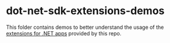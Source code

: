 ﻿# dot-net-sdk-extensions-demos

This folder contains demos to better understand the usage of the [extensions for .NET apps](/README.md#for-apps) provided by this repo.
